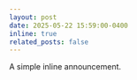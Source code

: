```yaml
---
layout: post
date: 2025-05-22 15:59:00-0400
inline: true
related_posts: false
---
```


A simple inline announcement.
